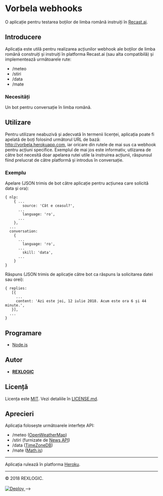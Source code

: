 # Vorbela webhooks

O aplicație pentru testarea boților de limba română instruiți în [Recast.ai](https://recast.ai/).

## Introducere

Aplicația este utilă pentru realizarea acțiunilor webhook ale boților de limba română construiți și instruiți în platforma Recast.ai (sau alta compatibilă) și implementează următoarele rute:

- /meteo
- /stiri
- /data
- /mate

### Necesități

Un bot pentru conversație în limba română.

## Utilizare

Pentru utilizare neabuzivă și adecvată în termenii licenței, aplicația poate fi apelată de boți folosind următorul URL de bază:  http://vorbela.herokuapp.com, iar oricare din rutele de mai sus ca webhook pentru acțiuni specifice. Exemplul de mai jos este informativ, utlizarea de către bot necesită doar apelarea rutei utile la instruirea acțiunii, răspunsul fiind prelucrat de către platformă și introdus în conversație.

### Exemplu

Apelare (JSON trimis de bot către aplicație pentru acțiunea care solicită data și ora):

```
{ nlp:
	{ ...
		source: 'Cât e ceasul?',
   	  ...
		language: 'ro',
	  ...
	},
  ...
  conversation: 
	{
  	  ...
		language: 'ro',
 	  ...
		skill: 'data',
	  ...
 	}
}
```

Răspuns (JSON trimis de aplicație către bot ca răspuns la solicitarea datei sau orei):

```
{ replies:
   [{
     ...
     content: 'Azi este joi, 12 iulie 2018. Acum este ora 6 și 44 minute.',
   }], 
  ...
}
```

## Programare

* [Node.js](https://nodejs.org/en/)

## Autor

* **[REXLOGIC](https://github.com/rexlogic/)**

## Licență

Licența este <a href="https://opensource.org/licenses/MIT">MIT</a>. Vezi detaliile în [LICENSE.md](https://github.com/rexlogic/vorbela/blob/master/LICENSE).

## Aprecieri

Aplicația folosește următoarele interfețe API:

- /meteo (<a href="https://openweathermap.org/">OpenWeatherMap</a>)
- /stiri (furnizate de <a href="https://newsapi.org">News API</a>)
- /data (<a href="https://timezonedb.com/">TimeZoneDB</a>)
- /mate (<a href="http://mathjs.org/">Math.js</a>)
<hr />
Aplicația rulează în platforma <a href="https://www.heroku.com/">Heroku</a>.
<hr />
© 2018 REXLOGIC. 
<br /><br />


<a href="https://heroku.com/deploy?template=https://github.com/rexlogic/vremea">
  <img src="https://www.herokucdn.com/deploy/button.svg" alt="Deploy">
</a>
-->


